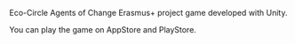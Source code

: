 Eco-Circle Agents of Change Erasmus+ project game developed with Unity.

You can play the game on AppStore and PlayStore.
